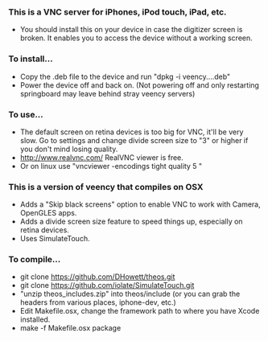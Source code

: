 
### This is a VNC server for iPhones, iPod touch, iPad, etc.
* You should install this on your device in case the digitizer screen is broken.  It enables you to access the device without a working screen.



### To install...
* Copy the .deb file to the device and run "dpkg -i veency....deb"
* Power the device off and back on.  (Not powering off and only restarting springboard may leave behind stray veency servers)

### To use...
* The default screen on retina devices is too big for VNC, it'll be very slow.  Go to settings and change divide screen size to "3" or higher if you don't mind losing quality.
* http://www.realvnc.com/  RealVNC viewer is free.
* Or on linux use "vncviewer -encodings tight quality 5 <IPOfDevice>"


### This is a version of veency that compiles on OSX
* Adds a "Skip black screens" option to enable VNC to work with Camera, OpenGLES apps.
* Adds a divide screen size feature to speed things up, especially on retina devices.
* Uses SimulateTouch.

### To compile...
* git clone https://github.com/DHowett/theos.git
* git clone https://github.com/iolate/SimulateTouch.git
* "unzip theos_includes.zip" into theos/include  (or you can grab the headers from various places, iphone-dev, etc.)
* Edit Makefile.osx,  change the framework path to where you have Xcode installed.
* make -f Makefile.osx package



